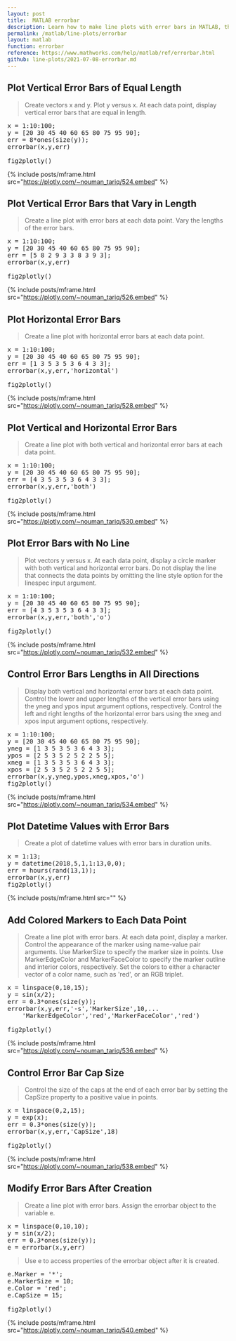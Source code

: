 ```yaml
---
layout: post
title:  MATLAB errorbar
description: Learn how to make line plots with error bars in MATLAB, then publish them to the Web with Plotly.
permalink: /matlab/line-plots/errorbar
layout: matlab
function: errorbar
reference: https://www.mathworks.com/help/matlab/ref/errorbar.html
github: line-plots/2021-07-08-errorbar.md
---
```


## Plot Vertical Error Bars of Equal Length

> Create vectors x and y. Plot y versus x. At each data point, display vertical error bars that are equal in length.

<pre class="mcode">
x = 1:10:100;
y = [20 30 45 40 60 65 80 75 95 90];
err = 8*ones(size(y));
errorbar(x,y,err)

fig2plotly()
</pre>

{% include posts/mframe.html src="https://plotly.com/~nouman_tariq/524.embed" %}


<!--------------------- EXAMPLE BREAK ------------------------->
## Plot Vertical Error Bars that Vary in Length

> Create a line plot with error bars at each data point. Vary the lengths of the error bars.


<pre class="mcode">
x = 1:10:100;
y = [20 30 45 40 60 65 80 75 95 90]; 
err = [5 8 2 9 3 3 8 3 9 3];
errorbar(x,y,err)

fig2plotly()
</pre>

{% include posts/mframe.html src="https://plotly.com/~nouman_tariq/526.embed" %}


<!--------------------- EXAMPLE BREAK ------------------------->
## Plot Horizontal Error Bars

> Create a line plot with horizontal error bars at each data point.

<pre class="mcode">
x = 1:10:100;
y = [20 30 45 40 60 65 80 75 95 90];
err = [1 3 5 3 5 3 6 4 3 3];
errorbar(x,y,err,'horizontal')

fig2plotly()
</pre>

{% include posts/mframe.html src="https://plotly.com/~nouman_tariq/528.embed" %}


<!--------------------- EXAMPLE BREAK ------------------------->
## Plot Vertical and Horizontal Error Bars

> Create a line plot with both vertical and horizontal error bars at each data point.


<pre class="mcode">
x = 1:10:100;
y = [20 30 45 40 60 65 80 75 95 90];
err = [4 3 5 3 5 3 6 4 3 3];
errorbar(x,y,err,'both')

fig2plotly()
</pre>

{% include posts/mframe.html src="https://plotly.com/~nouman_tariq/530.embed" %}


<!--------------------- EXAMPLE BREAK ------------------------->
## Plot Error Bars with No Line

> Plot vectors y versus x. At each data point, display a circle marker with both vertical and horizontal error bars. Do not display the line that connects the data points by omitting the line style option for the linespec input argument.

<pre class="mcode">
x = 1:10:100;
y = [20 30 45 40 60 65 80 75 95 90];
err = [4 3 5 3 5 3 6 4 3 3];
errorbar(x,y,err,'both','o')

fig2plotly()
</pre>

{% include posts/mframe.html src="https://plotly.com/~nouman_tariq/532.embed" %}


<!--------------------- EXAMPLE BREAK ------------------------->
## Control Error Bars Lengths in All Directions

> Display both vertical and horizontal error bars at each data point. Control the lower and upper lengths of the vertical error bars using the yneg and ypos input argument options, respectively. Control the left and right lengths of the horizontal error bars using the xneg and xpos input argument options, respectively.

<pre class="mcode">
x = 1:10:100;
y = [20 30 45 40 60 65 80 75 95 90];
yneg = [1 3 5 3 5 3 6 4 3 3];
ypos = [2 5 3 5 2 5 2 2 5 5];
xneg = [1 3 5 3 5 3 6 4 3 3];
xpos = [2 5 3 5 2 5 2 2 5 5];
errorbar(x,y,yneg,ypos,xneg,xpos,'o')
fig2plotly()
</pre>

{% include posts/mframe.html src="https://plotly.com/~nouman_tariq/534.embed" %}


<!--------------------- EXAMPLE BREAK ------------------------->
## Plot Datetime Values with Error Bars

> Create a plot of datetime values with error bars in duration units.

<pre class="mcode">
x = 1:13;
y = datetime(2018,5,1,1:13,0,0);
err = hours(rand(13,1));
errorbar(x,y,err)
fig2plotly()
</pre>

{% include posts/mframe.html src="" %}


<!--------------------- EXAMPLE BREAK ------------------------->
## Add Colored Markers to Each Data Point

> Create a line plot with error bars. At each data point, display a marker. Control the appearance of the marker using name-value pair arguments. Use MarkerSize to specify the marker size in points. Use MarkerEdgeColor and MarkerFaceColor to specify the marker outline and interior colors, respectively. Set the colors to either a character vector of a color name, such as 'red', or an RGB triplet.

<pre class="mcode">
x = linspace(0,10,15);
y = sin(x/2);
err = 0.3*ones(size(y));
errorbar(x,y,err,'-s','MarkerSize',10,...
    'MarkerEdgeColor','red','MarkerFaceColor','red')

fig2plotly()
</pre>

{% include posts/mframe.html src="https://plotly.com/~nouman_tariq/536.embed" %}


<!--------------------- EXAMPLE BREAK ------------------------->
## Control Error Bar Cap Size

> Control the size of the caps at the end of each error bar by setting the CapSize property to a positive value in points.

<pre class="mcode">
x = linspace(0,2,15);
y = exp(x);
err = 0.3*ones(size(y));
errorbar(x,y,err,'CapSize',18)

fig2plotly()
</pre>

{% include posts/mframe.html src="https://plotly.com/~nouman_tariq/538.embed" %}


<!--------------------- EXAMPLE BREAK ------------------------->
## Modify Error Bars After Creation

> Create a line plot with error bars. Assign the errorbar object to the variable e.

<pre class="mcode">
x = linspace(0,10,10);
y = sin(x/2);
err = 0.3*ones(size(y));
e = errorbar(x,y,err)
</pre>

> Use e to access properties of the errorbar object after it is created.

<pre class="mcode">
e.Marker = '*';
e.MarkerSize = 10;
e.Color = 'red';
e.CapSize = 15;

fig2plotly()
</pre>

{% include posts/mframe.html src="https://plotly.com/~nouman_tariq/540.embed" %}

